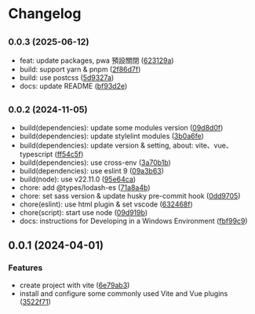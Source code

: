 # Changelog

## <small>0.0.3 (2025-06-12)</small>

* feat: update packages, pwa 預設關閉 ([623129a](https://github.com/lin-yen/sample/commit/623129a))
* build: support yarn & pnpm ([2f86d7f](https://github.com/lin-yen/sample/commit/2f86d7f))
* build: use postcss ([5d9327a](https://github.com/lin-yen/sample/commit/5d9327a))
* docs: update README ([bf93d2e](https://github.com/lin-yen/sample/commit/bf93d2e))

## <small>0.0.2 (2024-11-05)</small>

* build(dependencies): update some modules version ([09d8d0f](https://github.com/lin-yen/sample/commit/09d8d0f))
* build(dependencies): update stylelint modules ([3b0a6fe](https://github.com/lin-yen/sample/commit/3b0a6fe))
* build(dependencies): update version & setting, about: vite、vue、typescript ([ff54c5f](https://github.com/lin-yen/sample/commit/ff54c5f))
* build(dependencies): use cross-env ([3a70b1b](https://github.com/lin-yen/sample/commit/3a70b1b))
* build(dependencies): use eslint 9 ([09a3b63](https://github.com/lin-yen/sample/commit/09a3b63))
* build(node): use v22.11.0 ([95e64ca](https://github.com/lin-yen/sample/commit/95e64ca))
* chore: add @types/lodash-es ([71a8a4b](https://github.com/lin-yen/sample/commit/71a8a4b))
* chore: set sass version & update husky pre-commit hook ([0dd9705](https://github.com/lin-yen/sample/commit/0dd9705))
* chore(eslint): use html plugin & set vscode ([632468f](https://github.com/lin-yen/sample/commit/632468f))
* chore(script): start use node ([09d919b](https://github.com/lin-yen/sample/commit/09d919b))
* docs: instructions for Developing in a Windows Environment ([fbf99c9](https://github.com/lin-yen/sample/commit/fbf99c9))

## 0.0.1 (2024-04-01)


### Features

* create project with vite ([6e79ab3](https://github.com/lin-yen/sample/commit/6e79ab375305acdd128de11233a4bbdc855f897c))
* install and configure some commonly used Vite and Vue plugins ([3522f71](https://github.com/lin-yen/sample/commit/3522f71805a417d76868aa8d539f9542fd754278))
